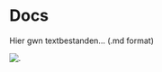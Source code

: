 # Docs
Hier gwn textbestanden... (.md format)


![.](https://images3.memedroid.com/images/UPLOADED122/637d3cf38bc4c.jpeg)
